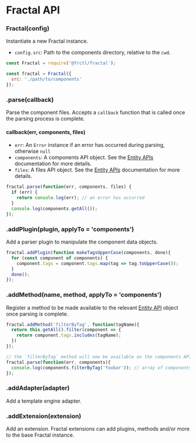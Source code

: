 # Fractal API

### Fractal(config)

Instantiate a new Fractal instance.

* `config.src`: Path to the components directory, relative to the `cwd`.

```js
const Fractal = require('@frctl/fractal');

const fractal = Fractal({
  src: './path/to/components'
});
```

### .parse(callback)

Parse the component files. Accepts a `callback` function that is called once the parsing process is complete.

#### callback(err, components, files)

* `err`: An `Error` instance if an error has occurred during parsing, otherwise `null`
* `components`: A components API object. See the [Entity APIs](/docs/entity-apis.md) documentation for more details.
* `files`: A files API object. See the [Entity APIs](/docs/entity-apis.md) documentation for more details.

```js
fractal.parse(function(err, components, files) {
  if (err) {
    return console.log(err); // an error has occurred
  }
  console.log(components.getAll());
});
```

### .addPlugin(plugin, applyTo = 'components')

Add a parser plugin to manipulate the component data objects.

```js
fractal.addPlugin(function makeTagsUpperCase(components, done){
  for (const component of components) {
    component.tags = component.tags.map(tag => tag.toUpperCase());
  }
  done();
});
```

### .addMethod(name, method, applyTo = 'components')

Register a method to be made available to the relevant [Entity API](/docs/entity-apis.md) object once parsing is complete.

```js
fractal.addMethod('filterByTag', function(tagName){
  return this.getAll().filter(component => {
    return component.tags.includes(tagName);
  })
});

// the `filterByTag` method will now be available on the components API object returned by the .parse() method
fractal.parse(function(err, components){
  console.log(components.filterByTag('foobar')); // array of components with the tag 'foobar'
});
```

### .addAdapter(adapter)

Add a template engine adapter.

### .addExtension(extension)

Add an extension. Fractal extensions can add plugins, methods and/or more to the base Fractal instance.
